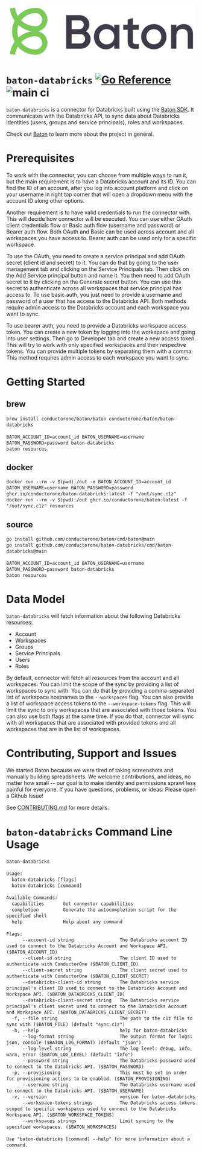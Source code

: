 ![Baton Logo](./docs/images/baton-logo.png)

# `baton-databricks` [![Go Reference](https://pkg.go.dev/badge/github.com/conductorone/baton-databricks.svg)](https://pkg.go.dev/github.com/conductorone/baton-databricks) ![main ci](https://github.com/conductorone/baton-databricks/actions/workflows/main.yaml/badge.svg)

`baton-databricks` is a connector for Databricks built using the [Baton SDK](https://github.com/conductorone/baton-sdk). It communicates with the Databricks API, to sync data about Databricks identities (users, groups and service principals), roles and workspaces. 

Check out [Baton](https://github.com/conductorone/baton) to learn more about the project in general.

# Prerequisites

To work with the connector, you can choose from multiple ways to run it, but the main requirement is to have a Databricks account and its ID. You can find the ID of an account, after you log into account platform and click on your username in right top corner that will open a dropdown menu with the account ID along other options.

Another requirement is to have valid credentials to run the connector with. This will decide how connector will be executed. You can use either OAuth client credentials flow or Basic auth flow (username and password) or Bearer auth flow. Both OAuth and Basic can be used across account and all workspaces you have access to. Bearer auth can be used only for a specific workspace.

To use the OAuth, you need to create a service principal and add OAuth secret (client id and secret) to it. You can do that by going to the user management tab and clicking on the Service Principals tab. Then click on the Add Service principal button and name it. You then need to add OAuth secret to it by clicking on the Generate secret button. You can use this secret to authenticate across all workspaces that service principal has access to. To use basic auth, you just need to provide a username and password of a user that has access to the Databricks API. Both methods require admin access to the Databricks account and each workspace you want to sync.

To use bearer auth, you need to provide a Databricks workspace access token. You can create a new token by logging into the workspace and going into user settings. Then go to Developer tab and create a new access token. This will try to work with only specified workspaces and their respective tokens. You can provide multiple tokens by separating them with a comma. This method requires admin access to each workspace you want to sync. 

# Getting Started

## brew

```
brew install conductorone/baton/baton conductorone/baton/baton-databricks

BATON_ACCOUNT_ID=account_id BATON_USERNAME=username BATON_PASSWORD=password baton-databricks
baton resources
```

## docker

```
docker run --rm -v $(pwd):/out -e BATON_ACCOUNT_ID=account_id BATON_USERNAME=username BATON_PASSWORD=password ghcr.io/conductorone/baton-databricks:latest -f "/out/sync.c1z"
docker run --rm -v $(pwd):/out ghcr.io/conductorone/baton:latest -f "/out/sync.c1z" resources
```

## source

```
go install github.com/conductorone/baton/cmd/baton@main
go install github.com/conductorone/baton-databricks/cmd/baton-databricks@main

BATON_ACCOUNT_ID=account_id BATON_USERNAME=username BATON_PASSWORD=password baton-databricks
baton resources
```

# Data Model

`baton-databricks` will fetch information about the following Databricks resources:

- Account
- Workspaces
- Groups
- Service Principals
- Users
- Roles

By default, connector will fetch all resources from the account and all workspaces. You can limit the scope of the sync by providing a list of workspaces to sync with. You can do that by providing a comma-separated list of workspace hostnames to the `--workspaces` flag. You can also provide a list of workspace access tokens to the `--workspace-tokens` flag. This will limit the sync to only workspaces that are associated with those tokens. You can also use both flags at the same time. If you do that, connector will sync with all workspaces that are associated with provided tokens and all workspaces that are in the list of workspaces.

# Contributing, Support and Issues

We started Baton because we were tired of taking screenshots and manually building spreadsheets. We welcome contributions, and ideas, no matter how small -- our goal is to make identity and permissions sprawl less painful for everyone. If you have questions, problems, or ideas: Please open a Github Issue!

See [CONTRIBUTING.md](https://github.com/ConductorOne/baton/blob/main/CONTRIBUTING.md) for more details.

# `baton-databricks` Command Line Usage

```
baton-databricks

Usage:
  baton-databricks [flags]
  baton-databricks [command]

Available Commands:
  capabilities       Get connector capabilities
  completion         Generate the autocompletion script for the specified shell
  help               Help about any command

Flags:
      --account-id string                 The Databricks account ID used to connect to the Databricks Account and Workspace API. ($BATON_ACCOUNT_ID)
      --client-id string                  The client ID used to authenticate with ConductorOne ($BATON_CLIENT_ID)
      --client-secret string              The client secret used to authenticate with ConductorOne ($BATON_CLIENT_SECRET)
      --databricks-client-id string       The Databricks service principal's client ID used to connect to the Databricks Account and Workspace API. ($BATON_DATABRICKS_CLIENT_ID)
      --databricks-client-secret string   The Databricks service principal's client secret used to connect to the Databricks Account and Workspace API. ($BATON_DATABRICKS_CLIENT_SECRET)
  -f, --file string                       The path to the c1z file to sync with ($BATON_FILE) (default "sync.c1z")
  -h, --help                              help for baton-databricks
      --log-format string                 The output format for logs: json, console ($BATON_LOG_FORMAT) (default "json")
      --log-level string                  The log level: debug, info, warn, error ($BATON_LOG_LEVEL) (default "info")
      --password string                   The Databricks password used to connect to the Databricks API. ($BATON_PASSWORD)
  -p, --provisioning                      This must be set in order for provisioning actions to be enabled. ($BATON_PROVISIONING)
      --username string                   The Databricks username used to connect to the Databricks API. ($BATON_USERNAME)
  -v, --version                           version for baton-databricks
      --workspace-tokens strings          The Databricks access tokens scoped to specific workspaces used to connect to the Databricks Workspace API. ($BATON_WORKSPACE_TOKENS)
      --workspaces strings                Limit syncing to the specified workspaces. ($BATON_WORKSPACES)

Use "baton-databricks [command] --help" for more information about a command.
```
